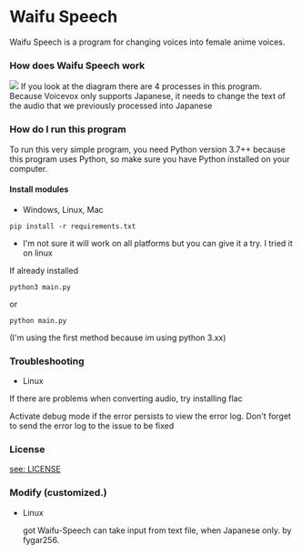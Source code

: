 # Waifu Speech
Waifu Speech is a program for changing voices into female anime voices.

### How does Waifu Speech work
<img src="/assets/images/structure.png" />
If you look at the diagram there are 4 processes in this program. Because Voicevox only supports Japanese, it needs to change the text of the audio that we previously processed into Japanese

### How do I run this program
To run this very simple program, you need Python version 3.7++ because this program uses Python, so make sure you have Python installed on your computer.

#### Install modules
- Windows, Linux, Mac
``` konsole
pip install -r requirements.txt
```
*  I'm not sure it will work on all platforms but you can give it a try. I tried it on linux

If already installed
``` konsole
python3 main.py
```
or
``` konsole
python main.py
```
(I'm using the first method because im using python 3.xx)

### Troubleshooting
- Linux

If there are problems when converting audio, try installing flac 

Activate debug mode if the error persists to view the error log. Don't forget to send the error log to the issue to be fixed

### License
[see: LICENSE](/LICENSE)

### Modify (customized.)
- Linux
  
  got Waifu-Speech can take input from text file, when Japanese only. by fygar256.
